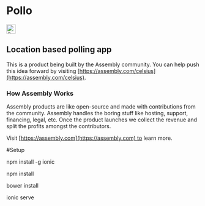 # Pollo

<a href="https://assembly.com/celsius/bounties?utm_campaign=assemblage&utm_source=celsius&utm_medium=repo_badge"><img src="https://asm-badger.herokuapp.com/celsius/badges/tasks.svg" height="24px" alt="Open Tasks" /></a>

## Location based polling app

This is a product being built by the Assembly community. You can help push this idea forward by visiting [https://assembly.com/celsius](https://assembly.com/celsius).

### How Assembly Works

Assembly products are like open-source and made with contributions from the community. Assembly handles the boring stuff like hosting, support, financing, legal, etc. Once the product launches we collect the revenue and split the profits amongst the contributors.

Visit [https://assembly.com](https://assembly.com) to learn more.

#Setup

npm install -g ionic

npm install

bower install

ionic serve

